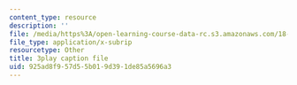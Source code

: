 ```yaml
---
content_type: resource
description: ''
file: /media/https%3A/open-learning-course-data-rc.s3.amazonaws.com/18-01sc-single-variable-calculus-fall-2010/925ad8f957d55b019d391de85a5696a3_CXKoCMVqM9s.vtt
file_type: application/x-subrip
resourcetype: Other
title: 3play caption file
uid: 925ad8f9-57d5-5b01-9d39-1de85a5696a3
---
```

